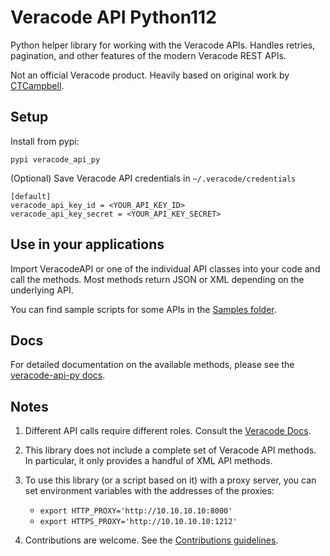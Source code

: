 # Veracode API Python112

Python helper library for working with the Veracode APIs. Handles retries, pagination, and other features of the modern Veracode REST APIs.

Not an official Veracode product. Heavily based on original work by [CTCampbell](https://github.com/ctcampbell).

## Setup

Install from pypi:

    pypi veracode_api_py

(Optional) Save Veracode API credentials in `~/.veracode/credentials`

    [default]
    veracode_api_key_id = <YOUR_API_KEY_ID>
    veracode_api_key_secret = <YOUR_API_KEY_SECRET>

## Use in your applications

Import VeracodeAPI or one of the individual API classes into your code and call the methods. Most methods return JSON or XML depending on the underlying API.

You can find sample scripts for some APIs in the [Samples folder](https://github.com/veracode/veracode-api-py/tree/main/samples).

## Docs

For detailed documentation on the available methods, please see the [veracode-api-py docs](https://github.com/veracode/veracode-api-py/blob/main/docs/docs.md).

## Notes

1. Different API calls require different roles. Consult the [Veracode Docs](https://docs.veracode.com/r/c_role_permissions).
2. This library does not include a complete set of Veracode API methods. In particular, it only provides a handful of XML API methods.
3. To use this library (or a script based on it) with a proxy server, you can set environment variables with the addresses of the proxies:

    - `export HTTP_PROXY='http://10.10.10.10:8000'`
    - `export HTTPS_PROXY='http://10.10.10.10:1212'`

4. Contributions are welcome. See the [Contributions guidelines](CONTRIBUTING.md).
